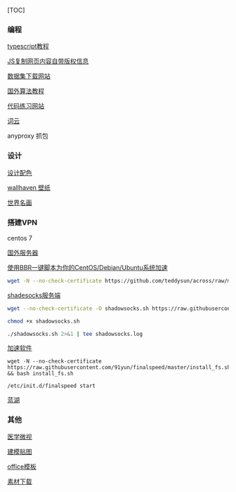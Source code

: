 [TOC]

### 编程

[typescript教程](https://ts.xcatliu.com)

[JS复制网页内容自带版权信息](https://blog.csdn.net/weixin_36065510/article/details/78829933)

[数据集下载网站](https://www.kaggle.com/datasets)

[国外算法教程](https://algs4.cs.princeton.edu/10fundamentals/)

[代码练习网站](https://www.hackerrank.com/)

[词云](https://www.weiciyun.com/)

anyproxy 抓包

### 设计

[设计配色](https://color.adobe.com/zh/create)

[wallhaven 壁纸](https://alpha.wallhaven.cc/)

[世界名画](https://www.artic.edu/collection)

### 搭建VPN

centos 7

[国外服务器](https://my.vultr.com)

[使用BBR一键脚本为你的CentOS/Debian/Ubuntu系统加速](https://blog.csdn.net/fang8682/article/details/77727472)

```bash
wget -N --no-check-certificate https://github.com/teddysun/across/raw/master/bbr.sh && chmod +x bbr.sh && bash bbr.sh
```

[shadesocks服务端](https://my.oschina.net/u/3707083/blog/1557639)

```bash
wget --no-check-certificate -O shadowsocks.sh https://raw.githubusercontent.com/teddysun/shadowsocks_install/master/shadowsocks.sh

chmod +x shadowsocks.sh

./shadowsocks.sh 2>&1 | tee shadowsocks.log
```

[加速软件](https://www.91yun.co/archives/2775)

```
wget -N --no-check-certificate https://raw.githubusercontent.com/91yun/finalspeed/master/install_fs.sh && bash install_fs.sh

/etc/init.d/finalspeed start
```

[蓝湖](https://lanhuapp.com/url/g3MWL-BwKLy)



### 其他

[医学微视](https://www.mvyxws.com/)

[建模贴图](https://texturehaven.com/textures/?c=wood&o=popular)

[office模板](http://www.officeplus.cn/)

[素材下载](http://www.aigei.com/)